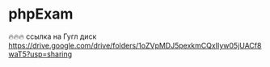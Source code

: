 # phpExam
🔥🔥🔥
ссылка на Гугл диск
https://drive.google.com/drive/folders/1oZVpMDJ5pexkmCQxIIyw05jUACf8waT5?usp=sharing

